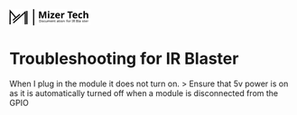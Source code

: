 <picture> 
<img
        alt="Mizer Tech logo and text: MizerTech"
        src="/.g/Banner.svg">
</picture>

# Troubleshooting for IR Blaster

When I plug in the module it does not turn on.
    > Ensure that 5v power is on as it is automatically turned off when a module is disconnected from the GPIO
